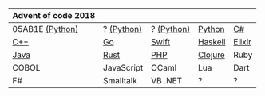 | Advent  of  code  2018 | | | | |
| ---------- | -------- | -------- | -------- | -------- |
| 05AB1E [(Python)](./day01) | ? [(Python)](./day02) | ? [(Python)](./day03) | [Python](./day04) | [C#](./day05) |
| [C++](./day06) | [Go](./day07) | [Swift](./day08) | [Haskell](./day09) | [Elixir](./day10) |
| [Java](./day11) | [Rust](./day12) | [PHP](./day13) | [Clojure](./day14) | Ruby[](./day15) |
| COBOL[](./day16) | JavaScript[](./day17) | OCaml[](./day18) | Lua[](./day19) | Dart[](./day20) |
| F#[](./day21) | Smalltalk[](./day22) | VB .NET[](./day23) | ?[](./day24) |? [](./day25) |
